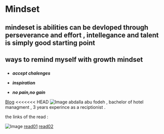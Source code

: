 # Mindset

## mindeset is abilities can be devloped through perseverance and effort , intellegance and talent is simply good starting point

## ways to remind myself with growth mindset 

### 
- ***accept chalenges*** 

- ***inspiration*** 

- ***no pain,no gain***

[Blog](https://www.atlassian.com/blog/inside-atlassian/growth-mindset)
<<<<<<< HEAD
![Image](https://brainworldmagazine.com/wp-content/uploads/2017/10/BrainSeedling.jpg)
abdalla abu fodeh , bachelor of hotel managment , 3 years experince as a reciptionist .

the links of the read :


![Image](https://brainworldmagazine.com/wp-content/uploads/2017/10/BrainSeedling.jpg)
[read01](read01)
[read02](read02)


